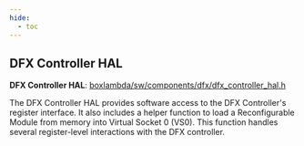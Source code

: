 ```yaml
---
hide:
  - toc
---
```


## DFX Controller HAL

**DFX Controller HAL**:
[boxlambda/sw/components/dfx/dfx_controller_hal.h](https://github.com/epsilon537/boxlambda/tree/master/sw/components/dfx/dfx_controller_hal.h)

The DFX Controller HAL provides software access to the DFX Controller's register interface. It also includes a helper function to load a Reconfigurable Module from memory into Virtual Socket 0 (VS0). This function handles several register-level interactions with the DFX controller.

